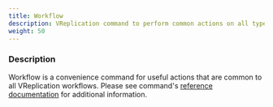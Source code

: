 ```yaml
---
title: Workflow
description: VReplication command to perform common actions on all types of workflows
weight: 50
---
```


### Description

Workflow is a convenience command for useful actions that are common to all VReplication workflows. Please see command's [reference documentation](../../../reference/programs/vtctldclient/vtctldclient_workflow/) for additional information.
